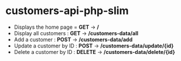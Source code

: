 # customers-api-php-slim
- Displays the home page = <b>GET</b> -> <b>/</b></br>
- Display all customers : <b>GET</b> -> <b>/customers-data/all</b></br>
- Add a customer : <b>POST</b> -> <b>/customers-data/add</b></br>
- Update a customer by ID : <b>POST</b> -> <b>/customers-data/update/{id}</b></br>
- Delete a customer by ID : <b>DELETE</b> -> <b>/customers-data/delete/{id}</b></br>
